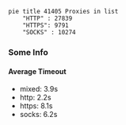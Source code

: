 
```mermaid
pie title 41405 Proxies in list
    "HTTP" : 27839
    "HTTPS": 9791
    "SOCKS" : 10274
```

### Some Info
#### Average Timeout

- mixed: 3.9s
- http: 2.2s
- https: 8.1s
- socks: 6.2s